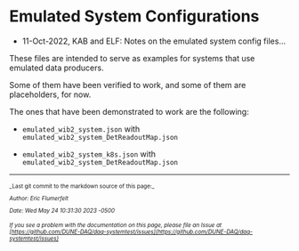 # Emulated System Configurations


* 11-Oct-2022, KAB and ELF: Notes on the emulated system config files...

These files are intended to serve as examples for systems that use emulated data producers.

Some of them have been verified to work, and some of them are placeholders, for now.

The ones that have been demonstrated to work are the following:

* `emulated_wib2_system.json` with `emulated_wib2_system_DetReadoutMap.json`

* `emulated_wib2_system_k8s.json` with `emulated_wib2_system_DetReadoutMap.json`

<!--
Here are sample commands for using them

* make any necessary edits to `long_window_readout.json`

* `daqconf_multiru_gen -c ./long_window_readout.json --hardware-map-file ./long_window_readout_DetReadoutMap.json lwr_config`

* `wget https://www.dropbox.com/s/9b1xtkjbkfyakij/frames_wib2.bin`  # if needed

* `nanorc lwr_config ${USER}-test boot conf start_run 101 wait 35 stop_run scrap terminate`

* `rm -i /tmp/dunedaq/swtest*.hdf5`
-->


-----

<font size="1">
_Last git commit to the markdown source of this page:_


_Author: Eric Flumerfelt_

_Date: Wed May 24 10:31:30 2023 -0500_

_If you see a problem with the documentation on this page, please file an Issue at [https://github.com/DUNE-DAQ/daq-systemtest/issues](https://github.com/DUNE-DAQ/daq-systemtest/issues)_
</font>
